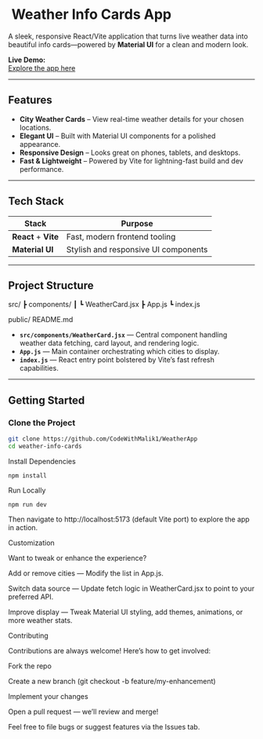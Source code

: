 # ​ Weather Info Cards App

A sleek, responsive React/Vite application that turns live weather data into beautiful info cards—powered by **Material UI** for a clean and modern look.

**Live Demo:**  
[Explore the app here](https://rad-marzipan-4dcaea.netlify.app/)

---

##  Features

- **City Weather Cards** – View real-time weather details for your chosen locations.
- **Elegant UI** – Built with Material UI components for a polished appearance.
- **Responsive Design** – Looks great on phones, tablets, and desktops.
- **Fast & Lightweight** – Powered by Vite for lightning-fast build and dev performance.

---

##  Tech Stack

| Stack                           | Purpose                                |
|----------------------------------|------------------------------------------|
| **React** + **Vite**             | Fast, modern frontend tooling            |
| **Material UI**                  | Stylish and responsive UI components     |

---

##  Project Structure

src/
┣ components/
┃ ┗ WeatherCard.jsx
┣ App.js
┗ index.js

public/
README.md

- **`src/components/WeatherCard.jsx`** — Central component handling weather data fetching, card layout, and rendering logic.
- **`App.js`** — Main container orchestrating which cities to display.
- **`index.js`** — React entry point bolstered by Vite’s fast refresh capabilities.

---

##  Getting Started

### Clone the Project
```bash
git clone https://github.com/CodeWithMalik1/WeatherApp
cd weather-info-cards
```
Install Dependencies
```
npm install
```
Run Locally
```
npm run dev
```
Then navigate to http://localhost:5173 (default Vite port) to explore the app in action.

Customization

Want to tweak or enhance the experience?

Add or remove cities — Modify the list in App.js.

Switch data source — Update fetch logic in WeatherCard.jsx to point to your preferred API.

Improve display — Tweak Material UI styling, add themes, animations, or more weather stats.

Contributing

Contributions are always welcome! Here’s how to get involved:

Fork the repo

Create a new branch (git checkout -b feature/my-enhancement)

Implement your changes

Open a pull request — we’ll review and merge!

Feel free to file bugs or suggest features via the Issues tab.

